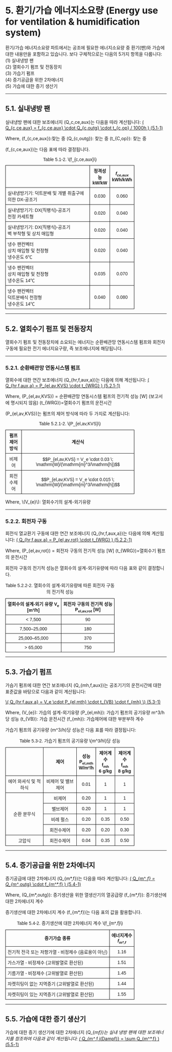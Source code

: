 # 5. 환기/가습 에너지소요량 (Energy use for ventilation & humidification system)

환기/가습 에너지소요량 파트에서는 공조에 필요한 에너지소요량 중 환기(팬)와 가습에 대한 내용만을 포함하고 있습니다. 보다 구체적으로는 다음의 5가지 항목을 다룹니다:   
 (1) 실내냉방 팬   
 (2) 열회수기 펌프 및 전동장치   
 (3) 가습기 펌프   
 (4) 증기공급을 위한 2차에너지   
 (5) 가습에 대한 증기 생산기   

---

## 5.1. 실내냉방 팬

실내냉방 팬에 대한 보조에너지 \(Q_c,ce,aux\)는 다음을 따라 계산됩니다:
<a href="/eco2_guide_center/1.%20ECO2%20Logic%20Guide/Hee1_Equation_List.html" class="equation-link" target="_blank" rel="noopener noreferrer">
  \( Q_{c,ce,aux} = f_{c,ce,aux} \cdot Q_{c,outg} \cdot t_{c,op} / 1000h \)  <span class="eq-number">(5.1-1)</span>
</a>

Where,
\(f_{c,ce,aux}\):찾는 중
\(Q_{c,outg}\): 찾는 중
\(t_{C,op}\): 찾는 중

\(f_{c,ce,aux}\)는 다음 표에 따라 결정됩니다.
<!DOCTYPE html>
<html lang="ko">
<head>
  <meta charset="UTF-8">
  <title>정격성능 표</title>
  <style>
    table {
      border-collapse: collapse;
      width: 100%;
      font-family: "Malgun Gothic", sans-serif;
      font-size: 14px;
      text-align: center;
    }
    th, td {
      border: 1px solid black;
      padding: 6px;
    }
    td.left {
      text-align: left;
    }
  </style>
</head>
<body>
  <table>
    <caption>Table 5.1-2. \(f_{c,ce,aux}\)</caption>
    <tr>
    <th rowspan="1"></th>
      <th class="left">정격성능<br>kW/kW</th>
      <th><i>f<sub>ce,aux</sub></i><br>kWh/kWh</th>
    </tr>
    <tr>
      <td class="left">실내냉방기기: 덕트분배 및 개별 취출구에 의한 DX-공조기</td>
      <td>0.030</td>
      <td>0.060</td>
    </tr>
    <tr>
      <td class="left">실내냉방기기: DX(직팽식)-공조기<br>천정 카세트형</td>
      <td>0.020</td>
      <td>0.040</td>
    </tr>
    <tr>
      <td class="left">실내냉방기기: DX(직팽식)-공조기<br>벽 부착형 및 상치 매입형</td>
      <td>0.020</td>
      <td>0.040</td>
    </tr>
    <tr>
      <td class="left">냉수 팬컨벡터<br>상치 매입형 및 천정형<br>냉수온도 6℃</td>
      <td>0.020</td>
      <td>0.040</td>
    </tr>
    <tr>
      <td class="left">냉수 팬컨벡터<br>상치 매입형 및 천정형<br>냉수온도 14℃</td>
      <td>0.035</td>
      <td>0.070</td>
    </tr>
    <tr>
      <td class="left">냉수 팬컨벡터<br>덕트분배식 천정형<br>냉수온도 14℃</td>
      <td>0.040</td>
      <td>0.080</td>
    </tr>
  </table>
</body>
</html>


---

## 5.2. 열회수기 펌프 및 전동장치

열회수기 펌프 및 전동장치에 소요되는 에너지는 순환배관망 연동시스템 펌프와 회전자 구동에 필요한 전기 에너지요구량, 즉 보조에너지에 해당됩니다. 

---

### 5.2.1. 순환배관망 연동시스템 펌프

열회수에 대한 연간 보조에너지 \(Q_{hr,f,aux,a}\)는 다음에 의해 계산됩니다:
<a href="/eco2_guide_center/1.%20ECO2%20Logic%20Guide/Hee1_Equation_List.html" class="equation-link" target="_blank" rel="noopener noreferrer">
  \( Q_{hr,f,aux,a} = P_{el,av,KVS} \cdot t_{WRG} \) <span class="eq-number">(5.2.1-1)</span>
</a>


Where,
\(P_{el,av,KVS}\) = 순환배관망 연동시스템 펌프의 전기적 성능 [W] (보고서에 명시되지 않음)
\(t_{WRG}\)=열회수기 펌프의 운전시간

\(P_{el,av,KVS}\)는 펌프의 제어 방식에 따라 두 가지로 계산됩니다:
<!DOCTYPE html>
<html lang="ko">
<head>
  <meta charset="UTF-8">
  <title>펌프 제어 방식</title>
  <style>
    table {
      border-collapse: collapse;
      width: 100%;
      font-family: "Malgun Gothic", sans-serif;
      font-size: 14px;
      text-align: left;
    }
    th, td {
      border: 1px solid black;
      padding: 6px;
    }
  </style>
</head>
<body>
  <table>
  <caption>Table 5.2.1-2. \(P_{el,av,KVS}\)</caption>
    <tr>
      <th>펌프 제어 방식</th>
      <th>계산식</th>
    </tr>
    <tr>
      <td>비제어</td>
      <td>
        <div>$$P_{el,av,KVS} = V_e \cdot 0.03 \; \mathrm{W}/(\mathrm{m}^3/\mathrm{h})$$</div>
      </td>
    </tr>
    <tr>
      <td>회전수제어</td>
      <td>
        <div>$$P_{el,av,KVS} = V_e \cdot 0.015 \; \mathrm{W}/(\mathrm{m}^3/\mathrm{h})$$</div>
      </td>
    </tr>
  </table>
</body>

</html>
Where, \(V_{e}\): 열회수기의 설계-외기유량

---

### 5.2.2. 회전자 구동
회전식 열교환기 구동에 대한 연간 보조에너지 \(Q_{hr,f,aux,a}\)는 다음에 의해 계산됩니다:
<a href="/eco2_guide_center/1.%20ECO2%20Logic%20Guide/Hee1_Equation_List.html" class="equation-link" target="_blank" rel="noopener noreferrer">
  \( Q_{hr,f,aux,a} = P_{el,av,rot} \cdot t_{WRG} \) <span class="eq-number">(5.2.2-1)</span>
</a>

Where,
\(P_{el,av,rot}\) = 회전자 구동의 전기적 성능 [W]
\(t_{WRG}\)=열회수기 펌프의 운전시간 

회전자 구동의 전기적 성능은 열회수의 설계-외기유량에 따라 다음 표와 같이 결정합니다.
<!DOCTYPE html>
<html lang="ko">
<head>
  <meta charset="UTF-8">
  <title>외기유량과 전기적 성능</title>
  <style>
    table {
      border-collapse: collapse;
      width: 60%;
      font-family: "Malgun Gothic", sans-serif;
      font-size: 14px;
      text-align: center;
    }
    th, td {
      border: 1px solid black;
      padding: 6px;
    }
  </style>
</head>
<body>
  <table>
  <caption>Table 5.2.2-2. 열회수의 설계-외기유량에 따른 회전자 구동의 전기적 성능</caption>
    <tr>
      <th>열회수의 설계-외기 유량 V<sub>e</sub><br>[m³/h]</th>
      <th>회전자 구동의 전기적 성능<br>P<sub>el,av,rot</sub> [W]</th>
    </tr>
    <tr>
      <td>&lt; 7,500</td>
      <td>90</td>
    </tr>
    <tr>
      <td>7,500–25,000</td>
      <td>180</td>
    </tr>
    <tr>
      <td>25,000–65,000</td>
      <td>370</td>
    </tr>
    <tr>
      <td>&gt; 65,000</td>
      <td>750</td>
    </tr>
  </table>
</body>
</html>


---
## 5.3. 가습기 펌프

가슴기 펌프에 대한 연간 보조에너지 \(Q_{mh,f,aux}\)는 공조기기의 운전시간에 대한 표준값을 바탕으로 다음과 같이 계산됩니다:

<a href="/eco2_guide_center/1.%20ECO2%20Logic%20Guide/Hee1_Equation_List.html" class="equation-link" target="_blank" rel="noopener noreferrer">
  \( Q_{hr,f,aux,a} = V_e \cdot P_{el,mth} \cdot t_{VB} \cdot f_{mh} \)  <span class="eq-number">(5.3-1)</span>
</a>

Where,
\(V_{e}\): 가습의 설계-외기유량
\(P_{el,mh}\): 가습기 펌프의 공기유량 m^3/h 당 성능
\(t_{VB}\): 가습 운전시간
\(f_{mh}\): 가습제어에 대한 부분부하 계수

가습기 펌프의 공기유량 \(m^3/h\)당 성능은 다음 표를 따라 결정됩니다:
<!DOCTYPE html>
<html lang="ko">
<head>
  <meta charset="UTF-8">
  <title>제어방식에 따른 성능 및 제어계수</title>
  <style>
    table {
      border-collapse: collapse;
      width: 90%;
      font-family: "Malgun Gothic", sans-serif;
      font-size: 14px;
      text-align: center;
    }
    th, td {
      border: 1px solid black;
      padding: 6px;
    }
    td.left {
      text-align: left;
    }
  </style>
</head>
<body>
  <table>
  <caption>Table 5.3-2. 가습기 펌프의 공기유량 \(m^3/h\)당 성능</caption>
    <tr>
      <th rowspan="1"> </th>
      <th rowspan="1">제어</th>
      <th rowspan="1">성능<br>P<sub>el,mth</sub><br>W/m²/h</th>
      <th colspan="1">제어계수<br>f<sub>mh</sub><br>6 g/kg</th>
      <th colspan="1">제어계수<br>f<sub>mh</sub><br>8 g/kg</th>
    </tr>
    <tr>
      <td rowspan="1">에어 와셔식 및 적하식</td>
      <td>비제어 및 밸브제어</td>
      <td>0.01</td>
      <td>1</td>
      <td>1</td>
    </tr>
    <tr>
      <td rowspan="4">순환 분무식</td>
      <td>비제어</td>
      <td>0.20</td>
      <td>1</td>
      <td>1</td>
    </tr>
    <tr>
      <td>밸브제어</td>
      <td>0.20</td>
      <td>1</td>
      <td>1</td>
    </tr>
    <tr>
      <td>비례 펄스</td>
      <td>0.20</td>
      <td>0.35</td>
      <td>0.50</td>
    </tr>
    <tr>
      <td>회전수제어</td>
      <td>0.20</td>
      <td>0.20</td>
      <td>0.30</td>
    </tr>
    <tr>
      <td>고압식</td>
      <td>회전수제어</td>
      <td>0.04</td>
      <td>0.35</td>
      <td>0.50</td>
    </tr>
  </table>
</body>
</html>


---

## 5.4. 증기공급을 위한 2차에너지 

증기공급에 대한 2차에너지 \(Q_{m*,f}\)는 다음을 따라 계산됩니다:
<a href="/eco2_guide_center/1.%20ECO2%20Logic%20Guide/Hee1_Equation_List.html" class="equation-link" target="_blank" rel="noopener noreferrer">
  \( Q_{m^*,f} = Q_{m^*,outg} \cdot f_{m^*,f} \) <span class="eq-number">(5.4-1)</span>
</a>

Where, 
\(Q_{m*,outg}\): 증기생산을 위한 열생산기의 열공급량
\(f_{m*,f}\): 증기생산에 대한 2차에너지 계수

증기생산에 대한 2차에너지 계수 \(f_{m*,f}\)는 다음 표의 값을 활용합니다.
<!DOCTYPE html>
<html lang="ko">
<head>
  <meta charset="UTF-8">
  <title>증기가습 종류별 에너지계수</title>
  <style>
    table {
      border-collapse: collapse;
      width: 80%;
      font-family: "Malgun Gothic", sans-serif;
      font-size: 14px;
      text-align: center;
    }
    th, td {
      border: 1px solid black;
      padding: 6px;
    }
    td.left {
      text-align: left;
    }
  </style>
</head>
<body>
  <table>
  <caption>Table 5.4-2. 증기생산에 대한 2차에너지 계수 \(f_{m*,f}\)</caption>
    <tr>
      <th>증기가습 종류</th>
      <th>에너지계수<br><i>f<sub>m*,f</sub></i></th>
    </tr>
    <tr>
      <td class="left">전기적 전극 또는 저항가열 - 비정제수 (음료용이 아닌)</td>
      <td>1.16</td>
    </tr>
    <tr>
      <td class="left">가스가열 - 비정제수 (고위발열로 환산된)</td>
      <td>1.51</td>
    </tr>
    <tr>
      <td class="left">기름가열 - 비정제수 (고위발열로 환산된)</td>
      <td>1.45</td>
    </tr>
    <tr>
      <td class="left">자켓히팅이 없는 지역증기 (고위발열로 환산된)</td>
      <td>1.44</td>
    </tr>
    <tr>
      <td class="left">자켓히팅이 있는 지역증기 (고위발열로 환산된)</td>
      <td>1.55</td>
    </tr>
  </table>
</body>
</html>


---

## 5.5. 가습에 대한 증기 생산기

가습에 대한 증기 생산기에 대한 2차에너지 \(Q_{m*f}\)는 실내 냉방 팬에 대한 보조에너지를 참조하여 다음과 같이 계산됩니다:
<a href="/eco2_guide_center/1.%20ECO2%20Logic%20Guide/Hee1_Equation_List.html" class="equation-link" target="_blank" rel="noopener noreferrer">
  \( Q_{m^*,f,j(Dampf)} = \sum Q_{m^*,f} \)  <span class="eq-number">(5.5-1)</span>
</a>
